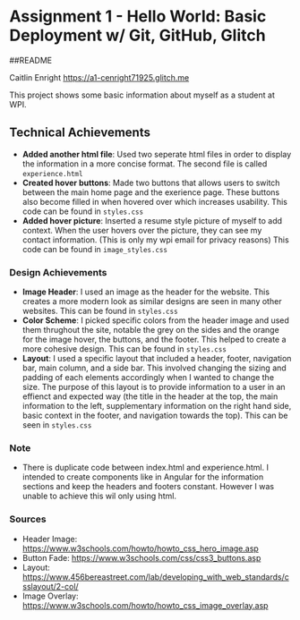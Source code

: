 Assignment 1 - Hello World: Basic Deployment w/ Git, GitHub, Glitch
===

##README

Caitlin Enright
https://a1-cenright71925.glitch.me

This project shows some basic information about myself as a student at WPI.

## Technical Achievements
- **Added another html file**: Used two seperate html files in order to display the information in a more concise format. The second file is called `experience.html`
- **Created hover buttons**: Made two buttons that allows users to switch between the main home page and the exerience page. These buttons also become filled in when hovered over which increases usability. This code can be found in `styles.css`
- **Added hover picture**: Inserted a resume style picture of myself to add context. When the user hovers over the picture, they can see my contact information. (This is only my wpi email for privacy reasons) This code can be found in `image_styles.css`

### Design Achievements
- **Image Header**: I used an image as the header for the website. This creates a more modern look as similar designs are seen in many other websites. This can be found in `styles.css`
- **Color Scheme**: I picked specific colors from the header image and used them thrughout the site, notable the grey on the sides and the orange for the image hover, the buttons, and the footer. This helped to create a more cohesive design. This can be found in `styles.css`
- **Layout**: I used a specific layout that included a header, footer, navigation bar, main column, and a side bar. This involved changing the sizing and padding of each elements accordingly when I wanted to change the size. The purpose of this layout is to provide information to a user in an effienct and expected way (the title in the header at the top, the main information to the left, supplementary information on the right hand side, basic context in the footer, and navigation towards the top). This can be seen in `styles.css`

### Note
- There is duplicate code between index.html and experience.html. I intended to create components like in Angular for the information sections and keep the headers and footers constant. However I was unable to achieve this wil only using html.

### Sources
- Header Image: https://www.w3schools.com/howto/howto_css_hero_image.asp 
- Button Fade: https://www.w3schools.com/css/css3_buttons.asp
- Layout: https://www.456bereastreet.com/lab/developing_with_web_standards/csslayout/2-col/
- Image Overlay: https://www.w3schools.com/howto/howto_css_image_overlay.asp
